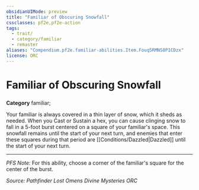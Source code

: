 ```yaml
---
obsidianUIMode: preview
title: "Familiar of Obscuring Snowfall"
cssclasses: pf2e,pf2e-action
tags:
  - trait/
  - category/familiar
  - remaster
aliases: "Compendium.pf2e.familiar-abilities.Item.Fouq5RMNS8P1CDzx"
license: ORC
---
```

# Familiar of Obscuring Snowfall

### 

**Category** familiar; 




Your familiar is always covered in a thin layer of snow, which it sheds as needed. When you Cast or Sustain a hex, you can cause clinging snow to fall in a 5-foot burst centered on a square of your familiar's space. This snowfall remains until the start of your next turn, and enemies that enter these squares during that period are [[Conditions/Dazzled|Dazzled]] until the start of your next turn.

* * *

_PFS Note:_ For this ability, choose a corner of the familiar's square for the center of the burst.

*Source: Pathfinder Lost Omens Divine Mysteries*
*ORC*